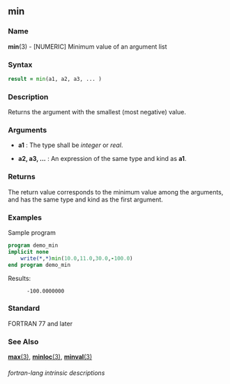 ## min

### **Name**

**min**(3) - \[NUMERIC\] Minimum value of an argument list

### **Syntax**

```fortran
result = min(a1, a2, a3, ... )
```

### **Description**

Returns the argument with the smallest (most negative) value.

### **Arguments**

- **a1**
  : The type shall be _integer_ or _real_.

- **a2, a3, ...**
  : An expression of the same type and kind as **a1**.

### **Returns**

The return value corresponds to the minimum value among the arguments,
and has the same type and kind as the first argument.

### **Examples**

Sample program

```fortran
program demo_min
implicit none
    write(*,*)min(10.0,11.0,30.0,-100.0)
end program demo_min
```

Results:

```
      -100.0000000
```

### **Standard**

FORTRAN 77 and later

### **See Also**

[**max**(3)](#max),
[**minloc**(3)](#minloc),
[**minval**(3)](#minval)

###### fortran-lang intrinsic descriptions
